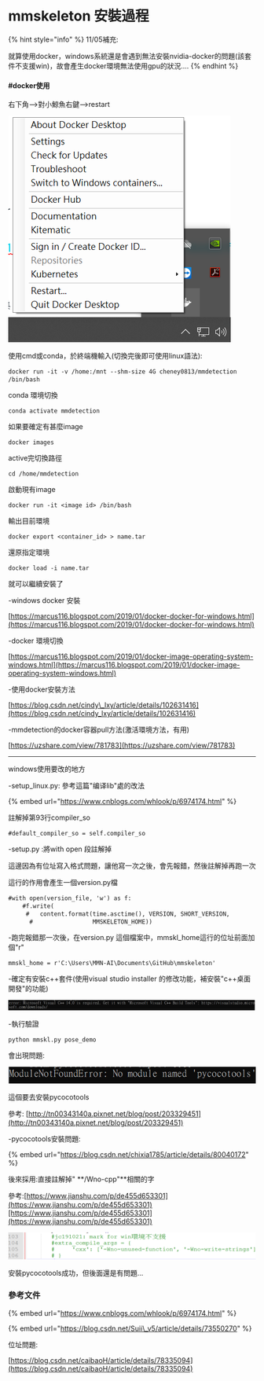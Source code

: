 # mmskeleton 安裝過程

{% hint style="info" %}
11/05補充:

就算使用docker，windows系統還是會遇到無法安裝nvidia-docker的問題\(該套件不支援win\)，故會產生docker環境無法使用gpu的狀況....
{% endhint %}

#### \#docker使用

右下角--&gt;對小鯨魚右鍵--&gt;restart

![](.gitbook/assets/image%20%2818%29.png)

使用cmd或conda，於終端機輸入\(切換完後即可使用linux語法\):

```text
docker run -it -v /home:/mnt --shm-size 4G cheney0813/mmdetection /bin/bash
```

conda 環境切換

```text
conda activate mmdetection
```

如果要確定有甚麼image

```text
docker images
```

active完切換路徑

```text
cd /home/mmdetection
```

啟動現有image

```text
docker run -it <image id> /bin/bash
```

輸出目前環境

```text
docker export <container_id> > name.tar
```

還原指定環境

```text
docker load -i name.tar
```

就可以繼續安裝了

-windows docker 安裝

[https://marcus116.blogspot.com/2019/01/docker-docker-for-windows.html](https://marcus116.blogspot.com/2019/01/docker-docker-for-windows.html)

-docker 環境切換

[https://marcus116.blogspot.com/2019/01/docker-image-operating-system-windows.html](https://marcus116.blogspot.com/2019/01/docker-image-operating-system-windows.html)

-使用docker安裝方法

[https://blog.csdn.net/cindy\_lxy/article/details/102631416](https://blog.csdn.net/cindy_lxy/article/details/102631416)

-mmdetection的docker容器pull方法\(激活環境方法，有用\)

[https://uzshare.com/view/781783](https://uzshare.com/view/781783)

----------------------------------------------------------------------------------------------------------------

windows使用要改的地方

-setup\_linux.py: 參考這篇"编译lib"處的改法

{% embed url="https://www.cnblogs.com/whlook/p/6974174.html" %}

註解掉第93行compiler\_so

```text
#default_compiler_so = self.compiler_so
```

-setup.py :將with open 段註解掉

這邊因為有位址寫入格式問題，讓他寫一次之後，會先報錯，然後註解掉再跑一次

這行的作用會產生一個version.py檔

```text
#with open(version_file, 'w') as f:
    #f.write(
     #   content.format(time.asctime(), VERSION, SHORT_VERSION,
      #                 MMSKELETON_HOME))
```

-跑完報錯那一次後，在version.py 這個檔案中，mmskl\_home這行的位址前面加個"r"

```text
mmskl_home = r'C:\Users\MMN-AI\Documents\GitHub\mmskeleton'
```

-確定有安裝c++套件\(使用visual studio installer 的修改功能，補安裝"c++桌面開發"的功能\)

![](.gitbook/assets/image%20%287%29.png)

-執行驗證

```text
python mmskl.py pose_demo
```

會出現問題:

![](.gitbook/assets/image%20%281%29.png)

這個要去安裝pycocotools

參考: [http://tn00343140a.pixnet.net/blog/post/203329451](http://tn00343140a.pixnet.net/blog/post/203329451)

-pycocotools安裝問題:

{% embed url="https://blog.csdn.net/chixia1785/article/details/80040172" %}

後來採用:直接註解掉" **/Wno-cpp"**相關的字

參考:[https://www.jianshu.com/p/de455d653301](https://www.jianshu.com/p/de455d653301)[https://www.jianshu.com/p/de455d653301](https://www.jianshu.com/p/de455d653301)

![](.gitbook/assets/image%20%2822%29.png)

安裝pycocotools成功，但後面還是有問題...











### 參考文件

{% embed url="https://www.cnblogs.com/whlook/p/6974174.html" %}

{% embed url="https://blog.csdn.net/Suii\_v5/article/details/73550270" %}

位址問題: ​

[https://blog.csdn.net/caibaoH/article/details/78335094](https://blog.csdn.net/caibaoH/article/details/78335094)

